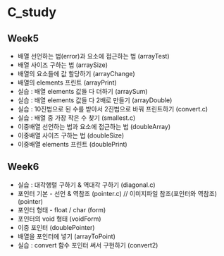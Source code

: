 # C_study
## Week5
* 배열 선언하는 법(error)과 요소에 접근하는 법 (arrayTest)
* 배열 사이즈 구하는 법 (arraySize)
* 배열의 요소들에 값 할당하기 (arrayChange)
* 배열의 elements 프린트 (arrayPrint)
* 실습 : 배열 elements 값들 다 더하기 (arraySum)
* 실습 : 배열 elements 값들 다 2배로 만들기 (arrayDouble)
* 실습 : 10진법으로 된 수를 받아서 2진법으로 바꿔 프린트하기 (convert.c)
* 실습 : 배열 중 가장 작은 수 찾기 (smallest.c)
* 이중배열 선언하는 법과 요소에 접근하는 법 (doubleArray)
* 이중배열 사이즈 구하는 법 (doubleSize)
* 이중배열 elements 프린트 (doublePrint)

## Week6
* 실습 : 대각행렬 구하기 & 역대각 구하기 (diagonal.c)
* 포인터 기본 - 선언 & 역참조 (pointer.c) // 이미지파일 참조(포인터와 역참조) (pointer)
* 포인터 형태 - float / char (form)
* 포인터의 void 형태 (voidForm)
* 이중 포인터 (doublePointer)
* 배열을 포인터에 넣기 (arrayToPoint)
* 실습 : convert 함수 포인터 써서 구현하기 (convert2)

